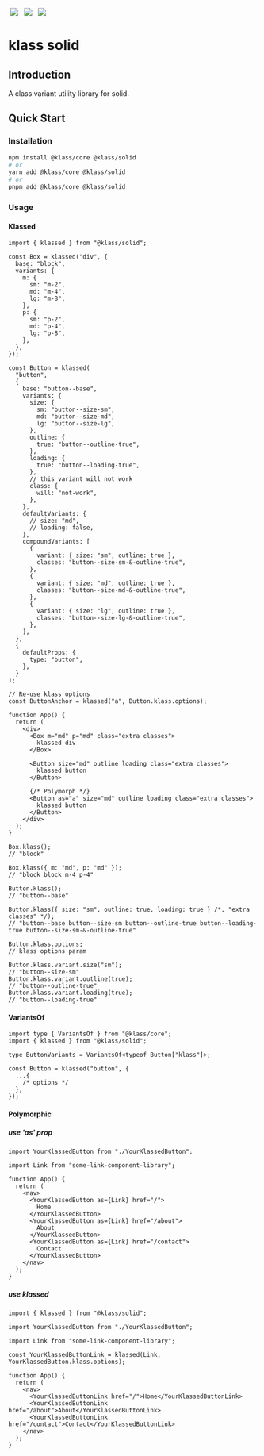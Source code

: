 <p>
  <a href="https://www.npmjs.com/package/@klass/solid" style="display: inline-block; margin: 0px 4px;"><img src="https://badgen.net/npm/v/@klass/solid"></a>
  <a href="https://bundlephobia.com/package/@klass/solid" style="display: inline-block; margin: 0px 4px;"><img src="https://badgen.net/bundlephobia/minzip/@klass/solid"></a>
  <a href="https://www.npmjs.com/package/@klass/solid" style="display: inline-block; margin: 0px 4px;"><img src="https://badgen.net/npm/license/@klass/solid"></a>
</p>

# klass solid

## Introduction <Badge type="warning" text="beta" />

A class variant utility library for solid.

## Quick Start

### Installation

```bash
npm install @klass/core @klass/solid
# or
yarn add @klass/core @klass/solid
# or
pnpm add @klass/core @klass/solid
```

### Usage

#### Klassed

```tsx
import { klassed } from "@klass/solid";

const Box = klassed("div", {
  base: "block",
  variants: {
    m: {
      sm: "m-2",
      md: "m-4",
      lg: "m-8",
    },
    p: {
      sm: "p-2",
      md: "p-4",
      lg: "p-8",
    },
  },
});

const Button = klassed(
  "button",
  {
    base: "button--base",
    variants: {
      size: {
        sm: "button--size-sm",
        md: "button--size-md",
        lg: "button--size-lg",
      },
      outline: {
        true: "button--outline-true",
      },
      loading: {
        true: "button--loading-true",
      },
      // this variant will not work
      class: {
        will: "not-work",
      },
    },
    defaultVariants: {
      // size: "md",
      // loading: false,
    },
    compoundVariants: [
      {
        variant: { size: "sm", outline: true },
        classes: "button--size-sm-&-outline-true",
      },
      {
        variant: { size: "md", outline: true },
        classes: "button--size-md-&-outline-true",
      },
      {
        variant: { size: "lg", outline: true },
        classes: "button--size-lg-&-outline-true",
      },
    ],
  },
  {
    defaultProps: {
      type: "button",
    },
  }
);

// Re-use klass options
const ButtonAnchor = klassed("a", Button.klass.options);

function App() {
  return (
    <div>
      <Box m="md" p="md" class="extra classes">
        klassed div
      </Box>

      <Button size="md" outline loading class="extra classes">
        klassed button
      </Button>

      {/* Polymorph */}
      <Button as="a" size="md" outline loading class="extra classes">
        klassed button
      </Button>
    </div>
  );
}

Box.klass();
// "block"

Box.klass({ m: "md", p: "md" });
// "block block m-4 p-4"

Button.klass();
// "button--base"

Button.klass({ size: "sm", outline: true, loading: true } /*, "extra classes" */);
// "button--base button--size-sm button--outline-true button--loading-true button--size-sm-&-outline-true"

Button.klass.options;
// klass options param

Button.klass.variant.size("sm");
// "button--size-sm"
Button.klass.variant.outline(true);
// "button--outline-true"
Button.klass.variant.loading(true);
// "button--loading-true"
```

#### VariantsOf

```tsx
import type { VariantsOf } from "@klass/core";
import { klassed } from "@klass/solid";

type ButtonVariants = VariantsOf<typeof Button["klass"]>;

const Button = klassed("button", {
  ...{
    /* options */
  },
});
```

#### Polymorphic

##### use 'as' prop

```tsx
import YourKlassedButton from "./YourKlassedButton";

import Link from "some-link-component-library";

function App() {
  return (
    <nav>
      <YourKlassedButton as={Link} href="/">
        Home
      </YourKlassedButton>
      <YourKlassedButton as={Link} href="/about">
        About
      </YourKlassedButton>
      <YourKlassedButton as={Link} href="/contact">
        Contact
      </YourKlassedButton>
    </nav>
  );
}
```

##### use klassed

```tsx
import { klassed } from "@klass/solid";

import YourKlassedButton from "./YourKlassedButton";

import Link from "some-link-component-library";

const YourKlassedButtonLink = klassed(Link, YourKlassedButton.klass.options);

function App() {
  return (
    <nav>
      <YourKlassedButtonLink href="/">Home</YourKlassedButtonLink>
      <YourKlassedButtonLink href="/about">About</YourKlassedButtonLink>
      <YourKlassedButtonLink href="/contact">Contact</YourKlassedButtonLink>
    </nav>
  );
}
```

